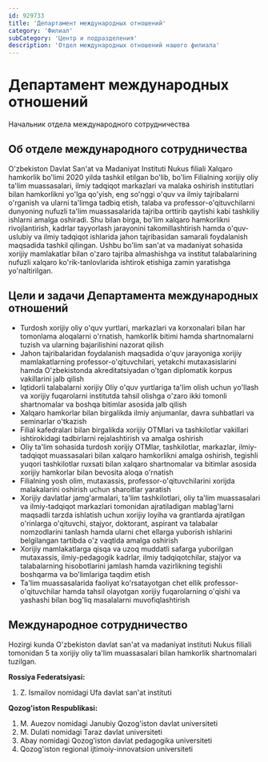 ```yaml
---
id: 929733
title: 'Департамент международных отношений'
category: 'Филиал'
subCategory: 'Центр и подразделения'
description: 'Отдел международных отношений нашего филиала'
---
```


# Департамент международных отношений

<administration-card full-name="Султамуратов Бегис Утебаевич" photo="/page/929733/photo_2020-10-15_11-06-30.jpg" phone="+998913944183" email="nukusbranch.uzsiac@gmail.com">
  <p>Начальник отдела международного сотрудничества</p>
</administration-card>

## Об отделе международного сотрудничества

O'zbekiston Davlat San'at va Madaniyat Instituti Nukus filiali Xalqaro hamkorlik bо'limi 2020 yilda tashkil etilgan bo‛lib, bo‛lim Filialning xorijiy oliy ta'lim muassasalari, ilmiy tadqiqot markazlari va malaka oshirish institutlari bilan hamkorlikni yо'lga qо'yish, eng sо'nggi о'quv va ilmiy tajribalarni о'rganish va ularni ta'limga tadbiq etish, talaba va professor-о'qituvchilarni dunyoning nufuzli ta'lim muassasalarida tajriba orttirib qaytishi kabi tashkiliy ishlarni amalga oshiradi. Shu bilan birga, bо'lim xalqaro hamkorlikni rivojlantirish, kadrlar tayyorlash jarayonini takomillashtirish hamda о'quv-uslubiy va ilmiy tadqiqot ishlarida jahon tajribasidan samarali foydalanish maqsadida tashkil qilingan. Ushbu bо'lim san'at va madaniyat sohasida xorijiy mamlakatlar bilan о'zaro tajriba almashishga va institut talabalarining nufuzli xalqaro kо'rik-tanlovlarida ishtirok etishiga zamin yaratishga yо'naltirilgan.

## Цели и задачи Департамента международных отношений

- Turdosh xorijiy oliy о'quv yurtlari, markazlari va korxonalari bilan har tomonlama aloqalarni о'rnatish, hamkorlik bitimi hamda shartnomalarni tuzish va ularning bajarilishini nazorat qilish
- Jahon tajribalaridan foydalanish maqsadida о'quv jarayoniga xorijiy mamlakatlarning professor-о'qituvchilari, yetakchi mutaxasislarini hamda О'zbekistonda akreditatsiyadan о'tgan diplomatik korpus vakillarini jalb qilish
- Iqtidorli talabalarni xorijiy Oliy о'quv yurtlariga ta'lim olish uchun yо'llash va xorijiy fuqarolarni institutda tahsil olishga о'zaro ikki tomonli shartnomalar va boshqa bitimlar asosida jalb qilish
- Xalqaro hamkorlar bilan birgalikda ilmiy anjumanlar, davra suhbatlari va seminarlar о'tkazish
- Filial kafedralari bilan birgalikda xorijiy OTMlari va tashkilotlar vakillari ishtirokidagi tadbirlarni rejalashtirish va amalga oshirish
- Oliy ta'lim sohasida turdosh xorijiy OTMlar, tashkilotlar, markazlar, ilmiy-tadqiqot muassasalari bilan xalqaro hamkorlikni amalga oshirish, tegishli yuqori tashkilotlar ruxsati bilan xalqaro shartnomalar va bitimlar asosida xorijiy hamkorlar bilan bevosita aloqa о'rnatish
- Filialning yosh olim, mutaxassis, professor-о'qituvchilarini xorijda malakalarini oshirish uchun sharoitlar yaratish
- Xorijiy davlatlar jamg'armalari, ta'lim tashkilotlari, oliy ta'lim muassasalari va ilmiy-tadqiqot markazlari tomonidan ajratiladigan mablag'larni maqsadli tarzda ishlatish uchun xorijiy loyiha va grantlarda ajratilgan о'rinlarga о'qituvchi, stajyor, doktorant, aspirant va talabalar nomzodlarini tanlash hamda ularni chet ellarga yuborish ishlarini belgilangan tartibda о'z vaqtida amalga oshirish
- Xorijiy mamlakatlarga qisqa va uzoq muddatli safarga yuborilgan mutaxassis, ilmiy-pedagogik kadrlar, ilmiy tadqiqotchilar, stajyor va talabalarning hisobotlarini jamlash hamda vazirlikning tegishli boshqarma va bо'limlariga taqdim etish
- Ta'lim muassasalarida faoliyat kо'rsatayotgan chet ellik professor- о'qituvchilar hamda tahsil olayotgan xorijiy fuqarolarning о'qishi va yashashi bilan bog'liq masalalarni muvofiqlashtirish

## Международное сотрудничество

Hozirgi kunda О'zbekiston davlat san'at va madaniyat instituti Nukus filiali tomonidan 5 ta xorijiy oliy ta'lim muassasalari bilan hamkorlik shartnomalari tuzilgan.

**Rossiya Federatsiyasi:**

1. Z. Ismailov nomidagi Ufa davlat san'at instituti

**Qozog'iston Respublikasi:**

1. M. Auezov nomidagi Janubiy Qozog'iston davlat universiteti
2. M. Dulati nomidagi Taraz davlat universiteti
3. Abay nomidagi Qozog‛iston davlat pedagogika universiteti
4. Qozog'iston regional ijtimoiy-innovatsion universiteti
